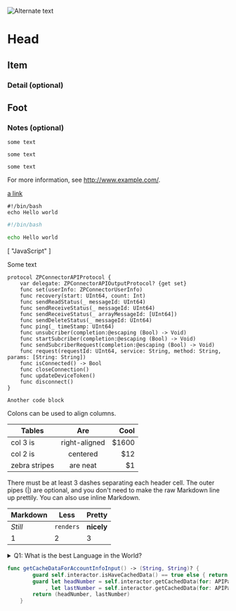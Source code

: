 ![Alternate text](image.jpg)

# Head

## Item

### Detail (optional)

## Foot

### Notes (optional)

`some text`

`some text`

`some text`

For more information, see <http://www.example.com/>.

[ a link ](http://www.example.com/)

```
#!/bin/bash
echo Hello world
```

```bash
#!/bin/bash

echo Hello world
```

[
"JavaScript"
]

Some text

```
protocol ZPConnectorAPIProtocol {
    var delegate: ZPConnectorAPIOutputProtocol? {get set}
    func set(userInfo: ZPConnectorUserInfo)
    func recovery(start: UInt64, count: Int)
    func sendReadStatus(_ messageId: UInt64)
    func sendReceiveStatus(_ messageId: UInt64)
    func sendReceiveStatus(_ arrayMessageId: [UInt64])
    func sendDeleteStatus(_ messageId: UInt64)
    func ping(_ timeStamp: UInt64)
    func unsubcriber(completion:@escaping (Bool) -> Void)
    func startSubcriber(completion:@escaping (Bool) -> Void)
    func sendSubcriberRequest(completion:@escaping (Bool) -> Void)
    func request(requestId: UInt64, service: String, method: String, params: [String: String])
    func isConnected() -> Bool
    func closeConnection()
    func updateDeviceToken()
    func disconnect()
}
```

```
Another code block
```

Colons can be used to align columns.

| Tables        | Are           | Cool  |
| ------------- | :-----------: | ----: |
| col 3 is      | right-aligned | $1600 |
| col 2 is      | centered      | $12   |
| zebra stripes | are neat      | $1    |

There must be at least 3 dashes separating each header cell.
The outer pipes (|) are optional, and you don't need to make the 
raw Markdown line up prettily. You can also use inline Markdown.

| Markdown | Less      | Pretty     |
| -------- | --------- | ---------- |
| *Still*  | `renders` | **nicely** |
| 1        | 2         | 3          |



<details> 
  <summary>Q1: What is the best Language in the World? </summary>
   A1: JavaScript 
</details>

```swift
func getCacheDataForAccountInfoInput() -> (String, String)? {
        guard self.interactor.isHaveCachedData() == true else { return nil }
        guard let headNumber = self.interactor.getCachedData(for: APIParamsKey.bankheadnumber.rawValue) as? String
            , let lastNumber = self.interactor.getCachedData(for: APIParamsKey.banklastnumber.rawValue) as? String else { return nil }
        return (headNumber, lastNumber)
    }
```


